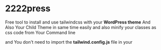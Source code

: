 # 2222press

Free tool to install and use tailwindcss with your **WordPress theme** And Also Your Child Theme in same time  easily and also minify your classes as css code from Your Command line

and You don't need to import the **tailwind.config.js** file in your **<script src>** html page
Because it is all merged automatically with the css file

**works smart**
You can change the file and folder names and they will be found

### I know the guide looks big, but it's very, very easy

  
 ## See tutorial Video :
 
   [![Step Image](https://user-images.githubusercontent.com/42983220/172398614-bef59fa8-106c-4e7e-9b5c-30f190835599.png)](https://youtu.be/ONudJgT0Ol0)

  
## Getting Started

1- You must have npm packge

2- You must have bash script

_______________________________________

# Setup

1.  `cd project_directory/wp-content/themes/YourTheme/YourAssets/`
1.  `git clone https://github.com/borma425/2222press.git`
1.  `cd 2222press/render`
1.  `bash render.sh -install`

## Now to prepare the Tailwind css file You have two choices :

### A- without Optimizing for Production
build your CSS  With full prepare without minify

1.  `bash render.sh -full`

Rebuilding... your CSS  With Watch
  `bash render.sh -watch`

### B- With Optimizing for Production

build your CSS  With prepare css minify your classes 

2.  `bash render.sh -minify`
_______________________________________

# general information

Files with the default name :

* tailwind.min.css 
* input.css 
* tailwind.config.js 
* functions.php

are downloaded and used You can change them externally

But you must make sure to modify them in the variables in the **render.sh**  file between line **2:8**


_______________________________________

# How it works ?
* tailwindcss **node_modules** downloads normally as the official tailwind does
* Create a **tailwind.config.js** file
* import **tailwind.min.css** file as hook in **functions.php** in end of lines of file

  
 Codes are copied from the tool's core files

* simple-functions.php
* simple.config.js

 So if you want when installing something to be copied, you can modify the file and it will be transferred as it is
  
 _______________________________________

# How to Uninstall
 Just
 * remove a hook from **functions.php**
 * delete **2222press** folder
 _______________________________________

# How to upload a template without packages
We know that the **node_modules** folder is large in size
  
so , just delete :
* node_modules folder
* package.json
* package-lock.json
 
also you can delete optional:
* tailwind.config.js 
  
 
but You don't need to delete the **tailwind.config.js**  file, it will be recognized automatically next time when you install
  
It will not be created again, do not worry
  
 This is how you can upload the template in a smaller size and reuse it again locally without **tailwind.config.js** file customizations
 

  
 
